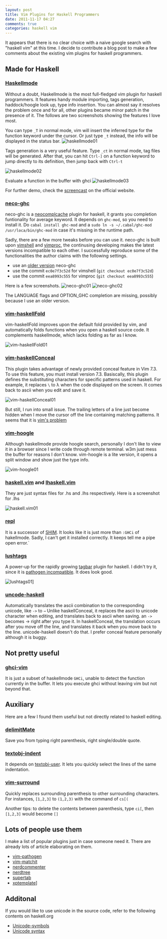 ```yaml
---
layout: post
title: Vim Plugins for Haskell Programmers
date: 2011-11-17 04:27
comments: true
categories: haskell vim 
---
```


It appears that there is no clear choice with a naive google search with "haskell vim" at this time.
I decide to contribute a blog post to make a few comments about the existing vim plugins for haskell programmers.

## Made for Haskell
### [Haskellmode](http://projects.haskell.org/haskellmode-vim/)

Without a doubt, Haskellmode is the most full-fledged vim plugin for haskell programmers.
It features handy module importing, tags generation, haddock/hoogle look up, type info insertion.
You can almost say it resolves the problem once and for all, 
other plugins became minor patch in the presence of it.
The follows are two screenshots showing the features I love most.

You can type `_T` in normal mode, vim will insert the inferred type for the function keyword under the cursor.
Or just type `_t` instead, the info will be displayed in the status bar.
![haskellmode01](/images/2011/11/haskellmode01.png "Show type and Insert type")


Tags generation is a very useful feature. 
Type `_ct` in normal mode, tag files will be generated.
After that, you can hit `Ctrl-]` on a function keyword to jump directly to its definition,
then jump back with `Ctrl-t`

![haskellmode02](/images/2011/11/haskellmode02.png)


Evaluate a function in the buffer with ghci
![haskellmode03](/images/2011/11/haskellmode03.png)


For further demo, check the [screencast](http://projects.haskell.org/haskellmode-vim/screencasts.html) on the official website.


### [neco-ghc](https://github.com/ujihisa/neco-ghc)

neco-ghc is a [neocomplcache](https://github.com/Shougo/neocomplcache) plugin for haskell, 
it grants you completion funtionality for average keyword.
It depends on `ghc-mod`, so you need to install it. 
Do `cabal install ghc-mod` and a `sudo ln -s ~/.cabal/ghc-mod /usr/loca/bin/ghc-mod` in case it's missing in the runtime path.

Sadly, there are a few more tweaks before you can use it. 
neco-ghc is built upon [vimshell](https://github.com/Shougo/vimshell) and [vimproc](https://github.com/Shougo/vimproc),
the continusing developing makes the latest versions incompatible to each other.
I successfully reproduce some of the functionalities the author claims with the following settings.

* use an [older version](https://gist.github.com/489268) neco-ghc
* use the commit `ec0e7f3c52d` for vimshell (`git checkout ec0e7f3c52d`)
* use the commit `eea8993c555` for vimproc (`git checkout eea8993c555`)

Here is a few screenshots. 
![neco-ghc01](/images/2011/11/neco-ghc01.png)
![neco-ghc02](/images/2011/11/neco-ghc02.png)

The LANGUAGE flags and OPTION_GHC completion are missing, possibly because I use an older version. 


### [vim-haskellFold](https://github.com/Twinside/vim-haskellFold)

vim-haskellFold improves upon the default fold provided by vim, and automatically folds functions when you open a haskell source code.
It complements haskellmode, which lacks folding as far as I know.

![vim-haskellFold01](/images/2011/11/vim-haskellFold01.png)


### [vim-haskellConceal](https://github.com/vim-scripts/Haskell-Conceal)

This plugin takes advantage of newly provided conceal feature in Vim 7.3.
To use this feature, you must install version 7.3.
Basiscally, this plugin defines the substituting characters for specific patterns used in haskell.
For example, it replaces `\` to λ when the code displayed on the screen.
It comes back to ascii when you edit and save it.

![vim-haskellConceal01](/images/2011/11/vim-haskellConceal01.png)

But still, I run into small issue.
The trailing letters of a line just become hidden when I move the cursor off the line containing matching patterns.
It seems that it is [vim's problem](http://ujihisa.blogspot.com/2011/02/vim-73-conceal-current-issue.html)


### [vim-hoogle](https://github.com/Twinside/vim-hoogle)

Although haskellmode provide hoogle search, personally I don't like to view it in a browser since I write code through remote terminal.
w3m just mess the buffer for reasons I don't know.
vim-hoogle is a lite version, it opens a split window and show just the type info.

![vim-hoogle01](/images/2011/11/vim-hoogle01.png)


### [haskell.vim](https://github.com/vim-scripts/haskell.vim) and [lhaskell.vim](http://www.haskell.org/haskellwiki/Literate_programming/Vim)

They are just syntax files for .hs and .lhs respectively. 
Here is a screenshot for .lhs

![haskell.vim01](/images/2011/11/lhaskell01.png)


### [repl](https://github.com/ujihisa/repl.vim)

It is a successor of [SHIM](http://www.vim.org/scripts/script.php?script_id=2356).
It looks like it is just more than `:GHCi` of hakellmode.
Sadly, I can't get it installed correctly.
It keeps tell me a pipe open error.`


### [lushtags](https://github.com/bitc/lushtags)

A power-up for the rapidly growing [tagbar](https://github.com/majutsushi/tagbar) plugin for haskell.
I didn't try it, since it is [pathogen incompatible](https://github.com/bitc/lushtags/issues/1).
It does look good.

![lushtags01](https://github.com/bitc/lushtags/raw/master/doc/screenshot-tagbar-2011-09-19.png)]


### [uncode-haskell](https://github.com/frerich/unicode-haskell)

Automatically translates the ascii combination to the corresponding unicode, like `->` to `→`
Unlike haskellConceal, it replaces the ascii to unicode character when editing, and translates back to ascii when saving.
an `->` becomes →  right after you type it. In haskellConceal, the translation occurs after you move off the line,
and translates it back when you move back to the line. unicode-haskell doesn't do that.
I prefer conceal feature personally although it is buggy.

## Not pretty useful

### [ghci-vim](https://github.com/eagletmt/ghci-vim)
It is just a subset of haskellmode `GHCi`, unable to detect the function currently in the buffer.
It lets you execute ghci without leaving vim but not beyond that.


## Auxiliary
Here are a few I found them useful but not directly related to haskell editing.

### [delimitMate](https://github.com/Raimondi/delimitMate)
Save you from typing right parenthesis, right single/double quote.

### [textobj-indent](https://github.com/kana/vim-textobj-indent)
It depends on [textobj-user](https://github.com/kana/vim-textobj-user).
It lets you quickly select the lines of the same indentation.

### [vim-surround](https://github.com/tpope/vim-surround)
Quickly replaces surrounding parenthesis to other surrounding characters.
For instances, `[1,2,3]` to `(1,2,3)` with the command of `cs[(`

Another tips:
to delete the contents between parenthesis, type `ci[`, then `[1,2,3]` would become `[]`

## Lots of people use them
I make a list of popular plugins just in case someone need it. There are already lots of article elaborating on them.

* [vim-pathogen](https://github.com/tpope/vim-pathogen)
* [vim-matchit](http://www.vim.org/scripts/script.php?script_id=39)
* [nerdcommenter](http://www.vim.org/scripts/script.php?script_id=1218)
* [nerdtree](http://www.vim.org/scripts/script.php?script_id=1658)
* [supertab](http://www.vim.org/scripts/script.php?script_id=182)
* [xptemplate](http://www.vim.org/scripts/script.php?script_id=2611)]


## Additonal
If you would like to use unicode in the source code, refer to the following contents on haskell.org

* [Unicode-symbols](http://www.haskell.org/haskellwiki/Unicode-symbols)
* [Unicode syntax](http://www.haskell.org/ghc/docs/latest/html/users_guide/syntax-extns.html#unicode-syntax)
